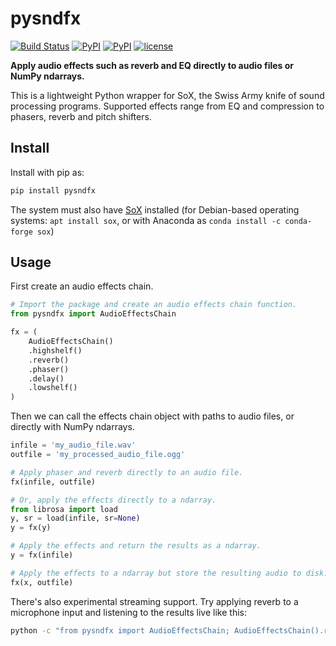# pysndfx
[![Build Status](https://travis-ci.org/carlthome/python-audio-effects.svg?branch=master)](https://travis-ci.org/carlthome/python-audio-effects) [![PyPI](https://img.shields.io/pypi/v/pysndfx.svg)](https://pypi.python.org/pypi/pysndfx) [![PyPI](https://img.shields.io/pypi/pyversions/pysndfx.svg)](http://py3readiness.org/) [![license](https://img.shields.io/github/license/mashape/apistatus.svg)](LICENSE)

**Apply audio effects such as reverb and EQ directly to audio files or NumPy ndarrays.**

This is a lightweight Python wrapper for SoX, the Swiss Army knife of sound processing programs. Supported effects range from EQ and compression to phasers, reverb and pitch shifters.

## Install
Install with pip as:
```sh
pip install pysndfx
```
The system must also have [SoX](http://sox.sourceforge.net/) installed (for Debian-based operating systems: `apt install sox`, or with Anaconda as `conda install -c conda-forge sox`)

## Usage
First create an audio effects chain.
```python
# Import the package and create an audio effects chain function.
from pysndfx import AudioEffectsChain

fx = (
    AudioEffectsChain()
    .highshelf()
    .reverb()
    .phaser()
    .delay()
    .lowshelf()
)
```
Then we can call the effects chain object with paths to audio files, or directly with NumPy ndarrays.
```python
infile = 'my_audio_file.wav'
outfile = 'my_processed_audio_file.ogg'

# Apply phaser and reverb directly to an audio file.
fx(infile, outfile)

# Or, apply the effects directly to a ndarray.
from librosa import load
y, sr = load(infile, sr=None)
y = fx(y)

# Apply the effects and return the results as a ndarray.
y = fx(infile)

# Apply the effects to a ndarray but store the resulting audio to disk.
fx(x, outfile)
```
There's also experimental streaming support. Try applying reverb to a microphone input and listening to the results live like this:
```sh
python -c "from pysndfx import AudioEffectsChain; AudioEffectsChain().reverb()(None, None)"
```
